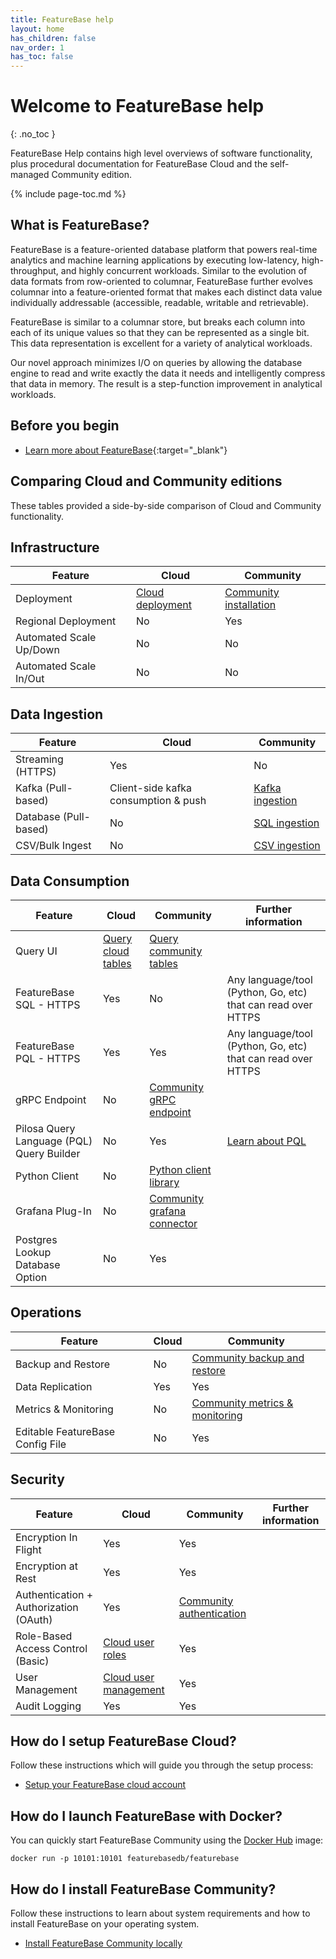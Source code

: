 ```yaml
---
title: FeatureBase help
layout: home
has_children: false
nav_order: 1
has_toc: false
---
```


# Welcome to FeatureBase help
{: .no_toc }

FeatureBase Help contains high level overviews of software functionality, plus procedural documentation for FeatureBase Cloud and the self-managed Community edition.

{% include page-toc.md %}

## What is FeatureBase?

FeatureBase is a feature-oriented database platform that powers real-time analytics and machine learning applications by executing low-latency, high-throughput, and highly concurrent workloads. Similar to the evolution of data formats from row-oriented to columnar, FeatureBase further evolves columnar into a feature-oriented format that makes each distinct data value individually addressable (accessible, readable, writable and retrievable).

FeatureBase is similar to a columnar store, but breaks each column into each of its unique values so that they can be represented as a single bit. This data representation is excellent for a variety of analytical workloads.

Our novel approach minimizes I/O on queries by allowing the database engine to read and write exactly the data it needs and intelligently compress that data in memory. The result is a step-function improvement in analytical workloads.

## Before you begin

* [Learn more about FeatureBase](https://www.featurebase.com/){:target="_blank"}

## Comparing Cloud and Community editions

These tables provided a side-by-side comparison of Cloud and Community functionality.

## Infrastructure

| Feature | Cloud | Community |
|---|---|---|
| Deployment | [Cloud deployment](/docs/cloud/cloud-signup) | [Community installation](/docs/community/com-home) |
| Regional Deployment | No | Yes |  |
| Automated Scale Up/Down|  No | No |   |
| Automated Scale In/Out |  No | No |   |

## Data Ingestion

| Feature | Cloud | Community |
|---|---|---|
| Streaming (HTTPS)  | Yes | No |
| Kafka (Pull-based) | Client-side kafka consumption & push | [Kafka ingestion](/docs/community/com-ingest/old-kafka-ingester-configuration) |
| Database (Pull-based) | No | [SQL ingestion](/docs/community/com-ingest/com-ingest-source-sql) |
| CSV/Bulk Ingest  | No | [CSV ingestion](/docs/community/com-ingest/com-ingest-source-csv) |

## Data Consumption

| Feature | Cloud | Community | Further information |
|---|---|---|---|
| Query UI  | [Query cloud tables](/docs/cloud/cloud-query/cloud-query-data) | [Query community tables](/docs/community/com-query/com-query-home) |  |
| FeatureBase SQL - HTTPS | Yes | No | Any language/tool (Python, Go, etc) that can read over HTTPS  |
| FeatureBase PQL - HTTPS |  Yes | Yes | Any language/tool (Python, Go, etc) that can read over HTTPS  |
| gRPC Endpoint | No | [Community gRPC endpoint](/docs/community/com-api/old-grpc-api) |   |
| Pilosa Query Language (PQL) Query Builder | No | Yes | [Learn about PQL](/docs/pql-guide/pql-home) |
| Python Client | No | [Python client library](/docs/community/com-query/old-python-library) | |
| Grafana Plug-In | No | [Community grafana connector](/docs/community/com-query/old-grafana-connector) |  |
| Postgres Lookup Database Option | No | Yes |   |

## Operations

| Feature | Cloud | Community |
|---|---|---|
| Backup and Restore | No | [Community backup and restore](/docs/community/com-config/com-config-backup) |
| Data Replication | Yes | Yes |
| Metrics & Monitoring | No | [Community metrics & monitoring](/docs/community/com-monitoring/com-monitoring-home) |
| Editable FeatureBase Config File | No | Yes |

## Security

| Feature | Cloud | Community | Further information |
|---|---|---|---|
| Encryption In Flight | Yes | Yes |  |
| Encryption at Rest | Yes | Yes |   |
| Authentication + Authorization (OAuth) | Yes | [Community authentication](/docs/community/com-config-auth/com-config-auth-home) |  |
| Role-Based Access Control (Basic) | [Cloud user roles](/docs/cloud/cloud-users/cloud-ref-user-roles) | Yes |   |
| User Management | [Cloud user management](/docs/cloud/cloud-users/cloud-users-manage) | Yes |  |
| Audit Logging | Yes | Yes |   |

## How do I setup FeatureBase Cloud?

Follow these instructions which will guide you through the setup process:

* [Setup your FeatureBase cloud account](/docs/cloud/cloud-home)

## How do I launch FeatureBase with Docker?
You can quickly start FeatureBase Community using the [Docker Hub](https://hub.docker.com/r/featurebasedb/featurebase) image:

```
docker run -p 10101:10101 featurebasedb/featurebase
```

## How do I install FeatureBase Community?

Follow these instructions to learn about system requirements and how to install FeatureBase on your operating system.

* [Install FeatureBase Community locally](/docs/community/com-home)
